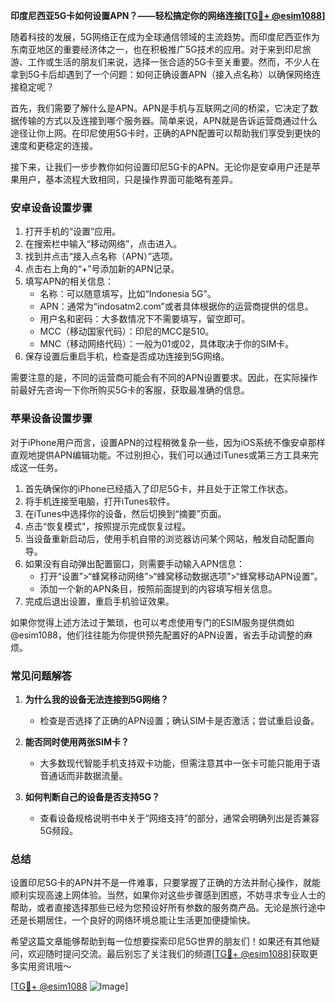 **印度尼西亚5G卡如何设置APN？——轻松搞定你的网络连接[[TG💪+ @esim1088](https://t.me/s/esim1088)]**

随着科技的发展，5G网络正在成为全球通信领域的主流趋势。而印度尼西亚作为东南亚地区的重要经济体之一，也在积极推广5G技术的应用。对于来到印尼旅游、工作或生活的朋友们来说，选择一张合适的5G卡至关重要。然而，不少人在拿到5G卡后却遇到了一个问题：如何正确设置APN（接入点名称）以确保网络连接稳定呢？

首先，我们需要了解什么是APN。APN是手机与互联网之间的桥梁，它决定了数据传输的方式以及连接到哪个服务器。简单来说，APN就是告诉运营商通过什么途径让你上网。在印尼使用5G卡时，正确的APN配置可以帮助我们享受到更快的速度和更稳定的连接。

接下来，让我们一步步教你如何设置印尼5G卡的APN。无论你是安卓用户还是苹果用户，基本流程大致相同，只是操作界面可能略有差异。

### **安卓设备设置步骤**

1. 打开手机的“设置”应用。
2. 在搜索栏中输入“移动网络”，点击进入。
3. 找到并点击“接入点名称（APN）”选项。
4. 点击右上角的“+”号添加新的APN记录。
5. 填写APN的相关信息：
   - 名称：可以随意填写，比如“Indonesia 5G”。
   - APN：通常为“indosatm2.com”或者具体根据你的运营商提供的信息。
   - 用户名和密码：大多数情况下不需要填写，留空即可。
   - MCC（移动国家代码）：印尼的MCC是510。
   - MNC（移动网络代码）：一般为01或02，具体取决于你的SIM卡。
6. 保存设置后重启手机，检查是否成功连接到5G网络。

需要注意的是，不同的运营商可能会有不同的APN设置要求。因此，在实际操作前最好先咨询一下你所购买5G卡的客服，获取最准确的信息。

### **苹果设备设置步骤**

对于iPhone用户而言，设置APN的过程稍微复杂一些，因为iOS系统不像安卓那样直观地提供APN编辑功能。不过别担心，我们可以通过iTunes或第三方工具来完成这一任务。

1. 首先确保你的iPhone已经插入了印尼5G卡，并且处于正常工作状态。
2. 将手机连接至电脑，打开iTunes软件。
3. 在iTunes中选择你的设备，然后切换到“摘要”页面。
4. 点击“恢复模式”，按照提示完成恢复过程。
5. 当设备重新启动后，使用手机自带的浏览器访问某个网站，触发自动配置向导。
6. 如果没有自动弹出配置窗口，则需要手动输入APN信息：
   - 打开“设置”>“蜂窝移动网络”>“蜂窝移动数据选项”>“蜂窝移动APN设置”。
   - 添加一个新的APN条目，按照前面提到的内容填写相关信息。
7. 完成后退出设置，重启手机验证效果。

如果你觉得上述方法过于繁琐，也可以考虑使用专门的ESIM服务提供商如@esim1088，他们往往能为你提供预先配置好的APN设置，省去手动调整的麻烦。

### **常见问题解答**

1. **为什么我的设备无法连接到5G网络？**
   - 检查是否选择了正确的APN设置；确认SIM卡是否激活；尝试重启设备。

2. **能否同时使用两张SIM卡？**
   - 大多数现代智能手机支持双卡功能，但需注意其中一张卡可能只能用于语音通话而非数据流量。

3. **如何判断自己的设备是否支持5G？**
   - 查看设备规格说明书中关于“网络支持”的部分，通常会明确列出是否兼容5G频段。

### **总结**

设置印尼5G卡的APN并不是一件难事，只要掌握了正确的方法并耐心操作，就能顺利实现高速上网体验。当然，如果你对这些步骤感到困惑，不妨寻求专业人士的帮助，或者直接选择那些已经为您预设好所有参数的服务商产品。无论是旅行途中还是长期居住，一个良好的网络环境总能让生活更加便捷愉快。

希望这篇文章能够帮助到每一位想要探索印尼5G世界的朋友们！如果还有其他疑问，欢迎随时提问交流。最后别忘了关注我们的频道[[TG💪+ @esim1088](https://t.me/s/esim1088)]获取更多实用资讯哦～

[[TG💪+ @esim1088](https://t.me/s/esim1088) ![Image](https://i.postimg.cc/4NQfJmqS/Snipaste-2025-05-13-00-14-12.png)]